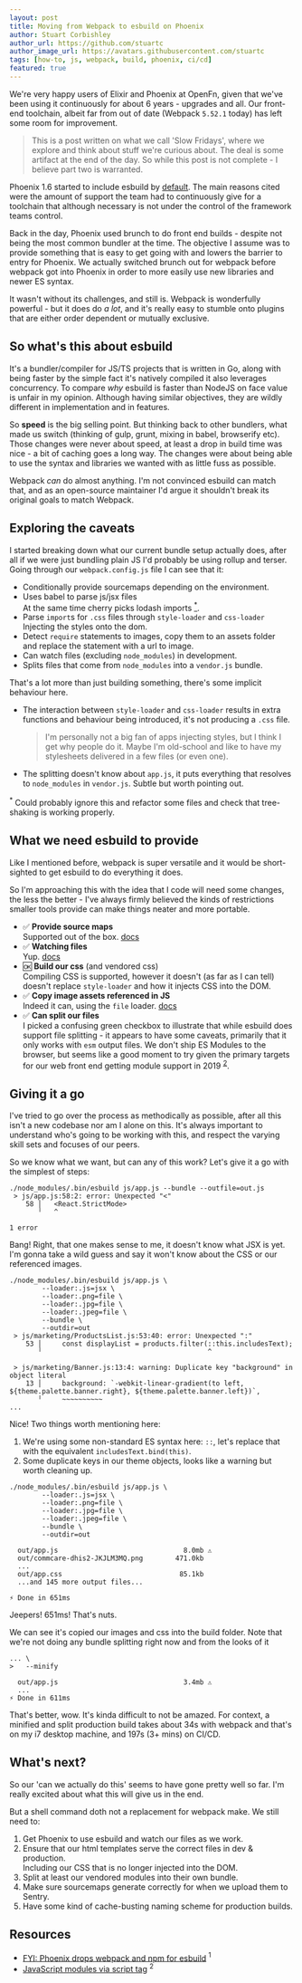 ```yaml
---
layout: post
title: Moving from Webpack to esbuild on Phoenix
author: Stuart Corbishley
author_url: https://github.com/stuartc
author_image_url: https://avatars.githubusercontent.com/stuartc
tags: [how-to, js, webpack, build, phoenix, ci/cd]
featured: true
---
```


We're very happy users of Elixir and Phoenix at OpenFn, given that we've been
using it continuously for about 6 years - upgrades and all. Our front-end
toolchain, albeit far from out of date (Webpack `5.52.1` today) has left some
room for improvement.

<!--truncate-->

> This is a post written on what we call 'Slow Fridays', where we explore and
> think about stuff we're curious about. The deal is some artifact at the end of
> the day. So while this post is not complete - I believe part two is warranted.

Phoenix 1.6 started to include esbuild by [default](#ref1). The main reasons
cited were the amount of support the team had to continuously give for a
toolchain that although necessary is not under the control of the framework
teams control.

Back in the day, Phoenix used brunch to do front end builds - despite not being
the most common bundler at the time. The objective I assume was to provide
something that is easy to get going with and lowers the barrier to entry for
Phoenix. We actually switched brunch out for webpack before webpack got into
Phoenix in order to more easily use new libraries and newer ES syntax.

It wasn't without its challenges, and still is. Webpack is wonderfully
powerful - but it does do _a lot_, and it's really easy to stumble onto plugins
that are either order dependent or mutually exclusive.

## So what's this about esbuild

It's a bundler/compiler for JS/TS projects that is written in Go, along with
being faster by the simple fact it's natively compiled it also leverages
concurrency. To compare _why_ esbuild is faster than NodeJS on face value is
unfair in my opinion. Although having similar objectives, they are wildly
different in implementation and in features.

So **speed** is the big selling point. But thinking back to other bundlers, what
made us switch (thinking of gulp, grunt, mixing in babel, browserify etc). Those
changes were never about speed, at least a drop in build time was nice - a bit of
caching goes a long way. The changes were about being able to use the syntax and
libraries we wanted with as little fuss as possible.

Webpack _can_ do almost anything. I'm not convinced esbuild can match that, and
as an open-source maintainer I'd argue it shouldn't break its original goals to
match Webpack.

## Exploring the caveats

I started breaking down what our current bundle setup actually does, after all
if we were just bundling plain JS I'd probably be using rollup and terser. Going
through our `webpack.config.js` file I can see that it:

- Conditionally provide sourcemaps depending on the environment.
- Uses babel to parse js/jsx files  
  At the same time cherry picks lodash imports
  <a href="#lodash"><sup>*</sup></a>.
- Parse `import`s for `.css` files through `style-loader` and `css-loader`  
  Injecting the styles onto the dom.
- Detect `require` statements to images, copy them to an assets folder  
  and replace the statement with a url to image.
- Can watch files (excluding `node_modules`) in development.
- Splits files that come from `node_modules` into a `vendor.js` bundle.

That's a lot more than just building something, there's some implicit behaviour
here.

- The interaction between `style-loader` and `css-loader` results in extra
  functions and behaviour being introduced, it's not producing a `.css` file.
  > I'm personally not a big fan of apps injecting styles, but I think I get why
  > people do it. Maybe I'm old-school and like to have my stylesheets delivered
  > in a few files (or even one).
- The splitting doesn't know about `app.js`, it puts everything that resolves to
  `node_modules` in `vendor.js`. Subtle but worth pointing out.

<a name="lodash"><sup>*</sup></a>
Could probably ignore this and refactor some
files and check that tree-shaking is working properly.


## What we need esbuild to provide

Like I mentioned before, webpack is super versatile and it would be
short-sighted to get esbuild to do everything it does.

So I'm approaching this with the idea that I code will need some changes, the
less the better - I've always firmly believed the kinds of restrictions smaller
tools provide can make things neater and more portable.

- ✅ **Provide source maps**  
  Supported out of the box. [docs](https://esbuild.github.io/api/#sourcemap)
- ✅ **Watching files**  
  Yup. [docs](https://esbuild.github.io/api/#watch)
- 🆗 **Build our css** (and vendored css)  
  Compiling CSS is supported, however it doesn't (as far as I can tell) doesn't
  replace `style-loader` and how it injects CSS into the DOM.
- ✅ **Copy image assets referenced in JS**  
  Indeed it can, using the `file` loader.
  [docs](https://esbuild.github.io/content-types/#external-file)
- ✅ **Can split our files**  
  I picked a confusing green checkbox to illustrate that while esbuild does
  support file splitting - it appears to have some caveats, primarily that it
  only works with `esm` output files. We don't ship ES Modules to the browser,
  but seems like a good moment to try given the primary targets for our web
  front end getting module support in 2019 <sup><a href="#esm">2</a></sup>.

## Giving it a go

I've tried to go over the process as methodically as possible, after all this
isn't a new codebase nor am I alone on this. It's always important to understand
who's going to be working with this, and respect the varying skill sets and
focuses of our peers.

So we know what we want, but can any of this work? Let's give it a go with the
simplest of steps:

```
./node_modules/.bin/esbuild js/app.js --bundle --outfile=out.js                                    
 > js/app.js:58:2: error: Unexpected "<"
    58 │   <React.StrictMode>
       ╵   ^

1 error
```

Bang! Right, that one makes sense to me, it doesn't know what JSX is yet. I'm
gonna take a wild guess and say it won't know about the CSS or our referenced
images.

```
./node_modules/.bin/esbuild js/app.js \
        --loader:.js=jsx \
        --loader:.png=file \
        --loader:.jpg=file \
        --loader:.jpeg=file \
        --bundle \
        --outdir=out
 > js/marketing/ProductsList.js:53:40: error: Unexpected ":"
    53 │     const displayList = products.filter(::this.includesText);
       ╵                                         ^

 > js/marketing/Banner.js:13:4: warning: Duplicate key "background" in object literal
    13 │     background: `-webkit-linear-gradient(to left, ${theme.palette.banner.right}, ${theme.palette.banner.left})`,
       ╵     ~~~~~~~~~~
...
```

Nice! Two things worth mentioning here:

1. We're using some non-standard ES syntax here: `::`, let's replace that with
   the equivalent `includesText.bind(this)`.
2. Some duplicate keys in our theme objects, looks like a warning but worth
   cleaning up.

```
./node_modules/.bin/esbuild js/app.js \
        --loader:.js=jsx \
        --loader:.png=file \
        --loader:.jpg=file \
        --loader:.jpeg=file \
        --bundle \
        --outdir=out

  out/app.js                               8.0mb ⚠️
  out/commcare-dhis2-JKJLM3MQ.png        471.0kb
  ...
  out/app.css                             85.1kb
  ...and 145 more output files...

⚡ Done in 651ms
```

Jeepers! 651ms! That's nuts.

We can see it's copied our images and css into the build folder. Note that we're
not doing any bundle splitting right now and from the looks of it

```
... \ 
>   --minify

  out/app.js                               3.4mb ⚠️
  ...
⚡ Done in 611ms
```

That's better, wow. It's kinda difficult to not be amazed. For context, a
minified and split production build takes about 34s with webpack and that's on my
i7 desktop machine, and 197s (3+ mins) on CI/CD.

## What's next?

So our 'can we actually do this' seems to have gone pretty well so far. I'm
really excited about what this will give us in the end.

But a shell command doth not a replacement for webpack make. We still need to:

1. Get Phoenix to use esbuild and watch our files as we work.
2. Ensure that our html templates serve the correct files in dev & production.  
   Including our CSS that is no longer injected into the DOM.
3. Split at least our vendored modules into their own bundle.
4. Make sure sourcemaps generate correctly for when we upload them to Sentry.
5. Have some kind of cache-busting naming scheme for production builds.

## Resources

- [FYI: Phoenix drops webpack and npm for esbuild](https://fly.io/blog/phoenix-moves-to-esbuild-for-assets/) <a name="ref1"><sup>1</sup></a>
- [JavaScript modules via script tag](https://caniuse.com/es6-module) <a name="esm"><sup>2</sup></a>
